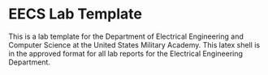 # EECS Lab Template
This is a lab template for the Department of Electrical Engineering and Computer Science at the United States Military Academy. This latex shell is in the approved format for all lab reports for the Electrical Engineering Department. 
